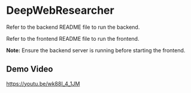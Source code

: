 # DeepWebResearcher

Refer to the backend README file to run the backend.

Refer to the frontend README file to run the frontend.

**Note:** Ensure the backend server is running before starting the frontend.


## Demo Video

https://youtu.be/wk88I_4_1JM

